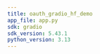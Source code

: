```yaml
---
title: oauth_gradio_hf_demo
app_file: app.py
sdk: gradio
sdk_version: 5.43.1
python_version: 3.13
---
```

